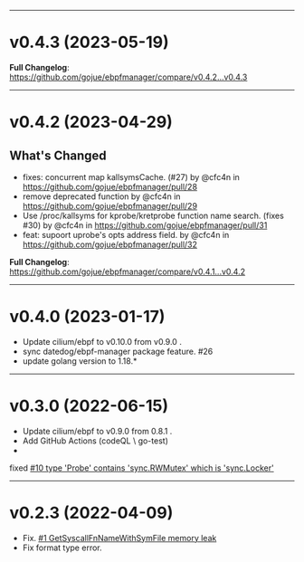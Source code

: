 <hr>

# v0.4.3 (2023-05-19)

**Full Changelog**: https://github.com/gojue/ebpfmanager/compare/v0.4.2...v0.4.3


<hr>

# v0.4.2 (2023-04-29)

## What's Changed
* fixes: concurrent map kallsymsCache. (#27) by @cfc4n in https://github.com/gojue/ebpfmanager/pull/28
* remove deprecated function by @cfc4n in https://github.com/gojue/ebpfmanager/pull/29
* Use /proc/kallsyms for kprobe/kretprobe function name search. (fixes #30) by @cfc4n in https://github.com/gojue/ebpfmanager/pull/31
* feat: supoort uprobe's opts address field. by @cfc4n in https://github.com/gojue/ebpfmanager/pull/32


**Full Changelog**: https://github.com/gojue/ebpfmanager/compare/v0.4.1...v0.4.2

<hr>

# v0.4.0 (2023-01-17)

- Update cilium/ebpf to v0.10.0 from v0.9.0 .
- sync datedog/ebpf-manager package feature. #26
- update golang version to 1.18.*
<hr>

# v0.3.0 (2022-06-15)

- Update cilium/ebpf to v0.9.0 from 0.8.1 .
- Add GitHub Actions (codeQL \ go-test)
-

fixed [#10 type 'Probe' contains 'sync.RWMutex' which is 'sync.Locker'](https://github.com/gojue/ebpfmanager/issues/10)

<hr>

# v0.2.3 (2022-04-09)

- Fix. [#1 GetSyscallFnNameWithSymFile memory leak](https://github.com/gojue/ebpfmanager/pull/2)
- Fix format type error.
